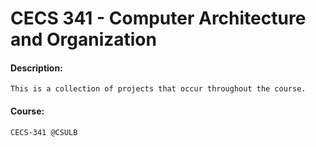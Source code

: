 # CECS 341 - Computer Architecture and Organization
#### Description:
```
This is a collection of projects that occur throughout the course.
```

#### Course:
```
CECS-341 @CSULB
```
